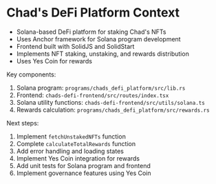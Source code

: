 # Chad's DeFi Platform Context

- Solana-based DeFi platform for staking Chad's NFTs
- Uses Anchor framework for Solana program development
- Frontend built with SolidJS and SolidStart
- Implements NFT staking, unstaking, and rewards distribution
- Uses Yes Coin for rewards

Key components:
1. Solana program: `programs/chads_defi_platform/src/lib.rs`
2. Frontend: `chads-defi-frontend/src/routes/index.tsx`
3. Solana utility functions: `chads-defi-frontend/src/utils/solana.ts`
4. Rewards calculation: `programs/chads_defi_platform/src/rewards.rs`

Next steps:
1. Implement `fetchUnstakedNFTs` function
2. Complete `calculateTotalRewards` function
3. Add error handling and loading states
4. Implement Yes Coin integration for rewards
5. Add unit tests for Solana program and frontend
6. Implement governance features using Yes Coin